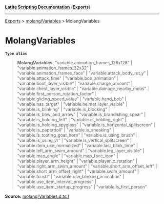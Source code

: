 [**Latite Scripting Documentation**](../../README.md) ([**Exports**](../../exports.md))

---

[Exports](../../exports.md) > [molang/Variables](../index.md) > MolangVariables

# MolangVariables

**`Type alias`**

> **MolangVariables**: "variable.animation_frames_128x128" \| "variable.animation_frames_32x32" \| "variable.animation_frames_face" \| "variable.attack_body_rot_y" \| "variable.attack_time" \| "variable.bob_animation" \| "variable.boot_layer_visible" \| "variable.charge_amount" \| "variable.chest_layer_visible" \| "variable.damage_nearby_mobs" \| "variable.first_person_rotation_factor" \| "variable.gliding_speed_value" \| "variable.hand_bob" \| "variable.has_target" \| "variable.helmet_layer_visible" \| "variable.is_blinking" \| "variable.is_blocking" \| "variable.is_bow_and_arrow" \| "variable.is_brandishing_spear" \| "variable.is_holding_left" \| "variable.is_holding_right" \| "variable.is_holding_spyglass" \| "variable.is_horizontal_splitscreen" \| "variable.is_paperdoll" \| "variable.is_sneaking" \| "variable.is_tooting_goat_horn" \| "variable.is_using_brush" \| "variable.is_using_vr" \| "variable.is_vertical_splitscreen" \| "variable.item_use_normalized" \| "variable.last_blink_time" \| "variable.left_arm_swim_amount" \| "variable.leg_layer_visible" \| "variable.map_angle" \| "variable.map_face_icon" \| "variable.player_arm_height" \| "variable.player_x_rotation" \| "variable.right_arm_swim_amount" \| "variable.short_arm_offset_left" \| "variable.short_arm_offset_right" \| "variable.swim_amount" \| "variable.tcos0" \| "variable.use_blinking_animation" \| "variable.use_item_interval_progress" \| "variable.use_item_startup_progress" \| "variable.is_first_person"

**Source:** [molang/Variables.d.ts:1](https://github.com/LatiteScripting/latitescripting.github.io/blob/41aefce/definitions/molang/Variables.d.ts#L1)
